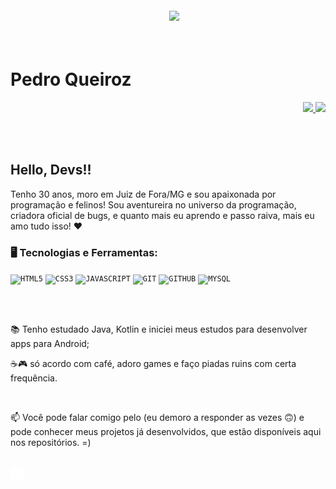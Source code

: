 <img align="right" width="250px" style="margin-top:-20px" src="https://avatars.githubusercontent.com/u/123014853?v=4">

</br>
</br>

<div dsplay="inline-block">
 
 <h1 align="left">Pedro Queiroz</h1>

<p align="right">
<a href="https://github.com/PedroHLZ">
 <img height="180em" src="https://github-readme-stats.vercel.app/api?username=PedroHLZ&show_icons=true&theme=tokyonight"/>
 <img height="180em" src="https://github-readme-stats.vercel.app/api/top-langs/?username=PedroHLZ&layout=compact&theme=tokyonight"/>
</a>
</p>
</div>





</br>
</br>

## Hello, Devs!!

Tenho 30 anos, moro em Juiz de Fora/MG e sou apaixonada por programação e felinos! Sou aventureira no universo da programação, criadora oficial de bugs, e quanto mais eu aprendo e passo raiva, mais eu amo tudo isso!  ❤



### 🖥️ Tecnologias e Ferramentas: 

<code><img width="40px" src="https://cdn.jsdelivr.net/gh/devicons/devicon/icons/html5/html5-original-wordmark.svg" title = "HTML5"/></code>
<code><img width="40px" src="https://cdn.jsdelivr.net/gh/devicons/devicon/icons/css3/css3-original-wordmark.svg" title = "CSS3"/></code>
<code><img width="40px" src="https://cdn.jsdelivr.net/gh/devicons/devicon/icons/javascript/javascript-original.svg" title = "JAVASCRIPT"/></code>
<code><img width="40px" src="https://cdn.jsdelivr.net/gh/devicons/devicon/icons/git/git-original.svg" title = "GIT"/></code>
<code><img width="40px" src="https://cdn.jsdelivr.net/gh/devicons/devicon/icons/github/github-original.svg" title = "GITHUB"/></code>
<code><img width="40px" src="https://cdn.jsdelivr.net/gh/devicons/devicon/icons/mysql/mysql-original.svg" title = "MYSQL"/></code>



</br>
</br>
<div display="inline-block">
 <p align="left">📚 Tenho estudado Java, Kotlin e iniciei meus estudos para desenvolver apps para Android;</p>
 <p align="left">☕🎮 só acordo com café, adoro games e faço piadas ruins com certa frequência.</p>
</div>



</br>

📫 Você pode falar comigo pelo (eu demoro a responder as vezes 🙃) e pode conhecer meus projetos já desenvolvidos, que estão disponíveis aqui nos repositórios. =)

</br>
<a href="" target="_blank"><img align="left" alt="LinkedIn" width="22px" src="https://github.com/Aakarsh-B/trying-repos/blob/master/linkedin.svg" />

##
